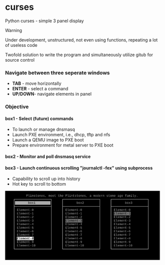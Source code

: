 
curses
=
Python curses - simple 3 panel display

> [!WARNING]
> Under development, unstructured, not even using functions, repeating a lot of useless code

Twofold solution to write the program and simultaneously utilize gitub for source control

### Navigate between three seperate windows
* **TAB** - move horizontally
* **ENTER** - select a command
* **UP/DOWN**- navigate elements in panel

### Objective
#### box1 - Select (future) commands
* To launch or manage dnsmasq
* Launch PXE environment, i.e., dhcp, tftp and nfs
* Launch a QEMU image to PXE boot
* Prepare environment for metal server to PXE boot

#### box2 - Monitor and poll dnsmasq service
#### box3 - Launch continuous scrolling "journalctl -fex" using subprocess
* Capability to scroll up into history
* Hot key to scroll to bottom


![alt text](https://github.com/mitalix/curses/blob/main/Screenshot_2024-02-17_00-45-06.png?raw=true)
